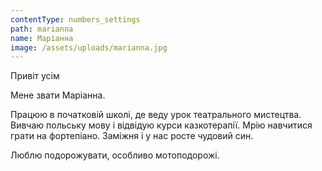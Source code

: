 ```yaml
---
contentType: numbers_settings
path: marianna
name: Маріанна
image: /assets/uploads/marianna.jpg
---
```

Привіт усім

Мене звати Маріанна.

Працюю в початковій школі, де веду урок театрального мистецтва. Вивчаю польську мову і відвідую курси казкотерапії. Мрію навчитися грати на фортепіано. Заміжня і у нас росте чудовий син.

Люблю подорожувати, особливо мотоподорожі.
